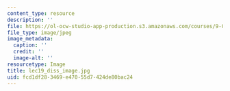 ```yaml
---
content_type: resource
description: ''
file: https://ol-ocw-studio-app-production.s3.amazonaws.com/courses/9-00sc-introduction-to-psychology-fall-2011/fcd1df283469e47055d7424de80bac24_lec19_diss_image.jpg
file_type: image/jpeg
image_metadata:
  caption: ''
  credit: ''
  image-alt: ''
resourcetype: Image
title: lec19_diss_image.jpg
uid: fcd1df28-3469-e470-55d7-424de80bac24
---
```

